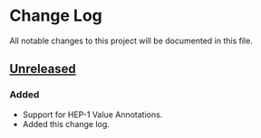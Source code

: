 # Change Log
All notable changes to this project will be documented in this file.

## [Unreleased]
### Added
- Support for HEP-1 Value Annotations.
- Added this change log.

[Unreleased]: https://github.com/aperezdc/hipack-js/compare/v0.1.2...HEAD
